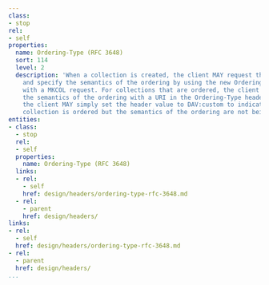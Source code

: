 ```yaml
---
class:
- stop
rel:
- self
properties:
  name: Ordering-Type (RFC 3648)
  sort: 114
  level: 2
  description: 'When a collection is created, the client MAY request that it be ordered
    and specify the semantics of the ordering by using the new Ordering-Type header
    with a MKCOL request. For collections that are ordered, the client SHOULD identify
    the semantics of the ordering with a URI in the Ordering-Type header, although
    the client MAY simply set the header value to DAV:custom to indicate that the
    collection is ordered but the semantics of the ordering are not being advertised. '
entities:
- class:
  - stop
  rel:
  - self
  properties:
    name: Ordering-Type (RFC 3648)
  links:
  - rel:
    - self
    href: design/headers/ordering-type-rfc-3648.md
  - rel:
    - parent
    href: design/headers/
links:
- rel:
  - self
  href: design/headers/ordering-type-rfc-3648.md
- rel:
  - parent
  href: design/headers/
...
```

